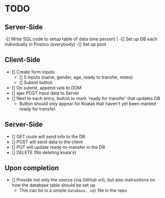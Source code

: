 # TODO

## Server-Side

-[] Write SQL code to setup table of data (one person) |
-[] Set up DB each individually in Postico (everybody)
-[] Set up pool

## Client-Side

- [] Create form inputs
  - [] 5 inputs (name, gender, age, ready to transfer, notes)
  - [] Submit button
- [] On submit, append vals to DOM
- [] ajax POST input data to Server
- [] Next to each entry, button to mark 'ready for transfer' that updates DB
  - Button should only appear for Koalas that haven't yet been marked ready for transfer.

## Server-Side

- [] GET route will send info to the DB
- [] POST will send data to the client
- [] PUT will update ready-to-transfer in the DB
- [] DELETE (No deleting koala's)

## Upon completion

- [] Provide not only the source (via GitHub url), but also instructions on how the database table should be set up.
  - This can be in a simple `database. sql` file in the repo
